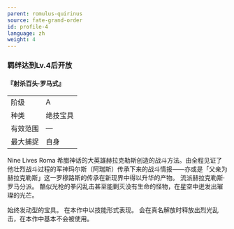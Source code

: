 ```yaml
---
parent: romulus-quirinus
source: fate-grand-order
id: profile-4
language: zh
weight: 4
---
```


### 羁绊达到Lv.4后开放

#### 『射杀百头·罗马式』

<table>
  <tr><td>阶级</td><td>A</td></tr>
  <tr><td>种类</td><td>绝技宝具</td></tr>
  <tr><td>有效范围</td><td>—</td></tr>
  <tr><td>最大捕捉</td><td>自身</td></tr>
</table>

Nine Lives Roma
希腊神话的大英雄赫拉克勒斯创造的战斗方法。由全程见证了他壮烈战斗过程的军神玛尔斯（阿瑞斯）传承下来的战斗情报——亦或是「父亲为赫拉克勒斯」这一罗穆路斯的传承在新现界中得以升华的产物。
流派赫拉克勒斯·罗马分派。
酷似光枪的拳闪乱击甚至能剿灭没有生命的怪物，在星空中迸发出璀璨的光芒。

始终发动型的宝具。
在本作中以技能形式表现。
会在真名解放时释放出烈光乱击，在本作中基本不会被使用。
